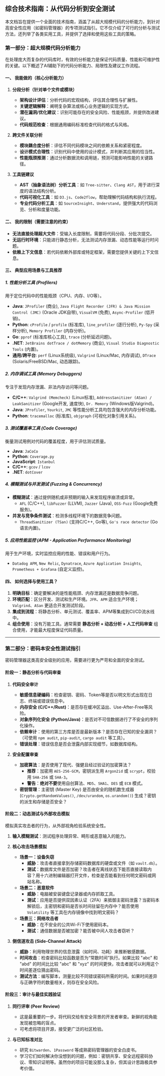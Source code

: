 ## 综合技术指南：从代码分析到安全测试

本文档旨在提供一个全面的技术指南，涵盖了从超大规模代码的分析能力，到针对高安全性应用（如密码管理器）的专项测试指引。它不仅介绍了可行的分析与测试方法，还列举了各类实用工具，并提供了选择和使用这些工具的策略。

### **第一部分：超大规模代码分析能力**

在处理庞大而复杂的代码库时，有效的分析能力是保证代码质量、性能和可维护性的关键。以下概述了AI辅助下的代码分析能力、局限性及建议工作流程。

#### **一、 我能做的（核心分析能力）**

1.  **分段分析（针对单个文件或模块）**
    *   **架构设计评估**：分析代码的宏观结构，评估其合理性与扩展性。
    *   **关键逻辑解释**：阐明复杂算法或核心业务逻辑的实现方式。
    *   **潜在漏洞/优化建议**：识别可能存在的安全风险、性能瓶颈，并提供改进建议。
    *   **代码规范检查**：根据通用编码标准检查代码的格式与风格。

2.  **跨文件关联分析**
    *   **模块耦合度分析**：评估不同代码模块之间的依赖关系和紧密程度。
    *   **设计模式合理性**：识别代码中使用的设计模式，并判断其应用的恰当性。
    *   **性能瓶颈推测**：通过分析数据流和调用链，预测可能影响性能的关键路径。

3.  **工具链建议**
    *   **AST（抽象语法树）分析工具**：如 `Tree-sitter`、`Clang AST`，用于进行深度的语法结构分析。
    *   **代码可视化工具**：如 `D3.js`、`Code2flow`，帮助理解代码结构和执行流程。
    *   **专业代码分析工具**：如 `SourceInsight`、`Understand`，提供强大的代码浏览、分析和度量功能。

#### **二、 我的限制（需要注意的约束）**

*   **无法直接处理超大文件**：受输入长度限制，需要将代码分段、分批次提交。
*   **无运行时环境**：只能进行静态分析，无法测试内存泄漏、动态性能等运行时问题。
*   **依赖上下文信息**：若代码依赖外部库或特定框架，需要您提供关键的上下文信息。

#### **三、 典型应用场景与工具推荐**

##### **1. 性能分析工具 (Profilers)**
用于定位代码中的性能瓶颈（CPU、内存、I/O等）。
*   **Java**: `JProfiler` (商业), `Java Flight Recorder (JFR) & Java Mission Control (JMC)` (Oracle JDK自带), `VisualVM` (免费), `Async-Profiler` (低开销)。
*   **Python**: `cProfile` / `profile` (标准库), `line_profiler` (逐行分析), `Py-Spy` (采样分析), `Memory Profiler` (内存分析)。
*   **Go**: `pprof` (标准库核心工具), `trace` (分析延迟问题)。
*   **.NET**: `JetBrains dotTrace / dotMemory` (商业), `Visual Studio Diagnostic Tools` (内置)。
*   **通用/跨平台**: `perf` (Linux系统级), `Valgrind` (Linux/Mac, 内存调试), `DTrace` (Solaris/FreeBSD/Mac, 动态跟踪)。

##### **2. 内存调试工具 (Memory Debuggers)**
专注于发现内存泄漏、非法内存访问等问题。
*   **C/C++**: `Valgrind (Memcheck)` (Linux标准), `AddressSanitizer (ASan) / LeakSanitizer` (Google开发, 速度快), `Dr. Memory` (Windows版Valgrind)。
*   **Java**: `JProfiler`, `Yourkit`, `JMC` 等性能分析工具均包含强大的内存分析功能。
*   **Python**: `tracemalloc` (标准库), `objgraph` (可视化对象引用关系)。

##### **3. 测试覆盖率工具 (Code Coverage)**
衡量测试用例对代码的覆盖程度，用于评估测试质量。
*   **Java**: `JaCoCo`
*   **Python**: `Coverage.py`
*   **JavaScript**: `Istanbul`
*   **C/C++**: `gcov` / `lcov`
*   **.NET**: `dotCover`

##### **4. 模糊测试与并发测试 (Fuzzing & Concurrency)**
*   **模糊测试**：通过提供随机或非预期的输入来发现程序崩溃或异常。
    *   `AFL` (C/C++), `libFuzzer` (LLVM), `Jazzer` (Java), `OSS-Fuzz` (Google免费服务)。
*   **并发与竞争条件测试**：检测多线程环境下的数据竞争问题。
    *   `ThreadSanitizer (TSan)` (支持C/C++, Go等), `Go's race detector` (Go语言内置)。

##### **5. 应用性能监控 (APM - Application Performance Monitoring)**
用于生产环境，实时监控应用的性能、错误和用户行为。
*   `Datadog APM`, `New Relic`, `Dynatrace`, `Azure Application Insights`, `Prometheus + Grafana` (自定义监控)。

#### **四、 如何选择与使用工具？**

1.  **明确目标**：确定要解决的是性能瓶颈、内存泄漏还是数据竞争问题。
2.  **环境匹配**：区分开发、测试和生产环境。`JFR`、`APM` 适合生产环境；`Valgrind`、`ASan` 更适合开发测试阶段。
3.  **集成到流程**：将静态分析、单元测试、覆盖率、APM等集成到CI/CD流水线中。
4.  **组合使用**：没有万能工具。通常需要 **静态分析 + 动态分析 + 人工代码审查** 组合使用，才能最大程度保证代码质量。

---

### **第二部分：密码本安全性测试指引**

密码管理器这类高安全级别的应用，需要进行更为严苛和全面的安全测试。

#### **阶段一：静态分析与代码审查**

1.  **代码安全审计**
    *   **敏感信息硬编码**：检查密钥、密码、Token等是否以明文形式出现在日志、终端或错误信息中。
    *   **内存安全 (C/C++/Rust)**：是否存在缓冲区溢出、Use-After-Free等风险。
    *   **对象序列化安全 (Python/Java)**：是否对不可信数据进行了不安全的序列化操作。
    *   **依赖审计**：使用的第三方库是否是最新版本？是否存在已知的安全漏洞？（可使用 `npm audit`, `pip-audit`, `cargo audit` 等工具）。
    *   **错误处理**：错误信息是否会泄露内部实现细节，如数据库结构。

2.  **安全配置审查**
    *   **加密算法**：是否使用了现代、强健且经过验证的加密算法？
        *   **推荐**：加密用 `AES-256-GCM`，密钥派生用 `Argon2id` 或 `scrypt`，校验用 `SHA-256` 或 `SHA-3`。
        *   **警告**：**绝对不要**使用自创算法、`MD5`、`SHA1`、`DES` 或 `ECB` 模式。
    *   **密钥管理**：主密钥 (Master Key) 是否由安全的随机数生成器 (`Crypto.getRandomValues()`, `/dev/urandom`, `os.urandom()`) 生成？密钥的派生和存储是否安全？

#### **阶段二：动态测试与外部攻击模拟**

模拟真实攻击者的行为，从外部视角检验系统安全性。

1.  **输入模糊测试**：测试程序处理异常、畸形或恶意输入的能力。

2.  **核心攻击场景模拟**
    *   **场景一：设备失窃**
        *   **威胁**：攻击者直接拿到存储密码数据库的硬盘或文件（如 `vault.db`）。
        *   **测试**：数据库文件是否加密？攻击者在离线状态下能否直接读取内容？用十六进制编辑器打开文件，检查是否能看到任何明文密码或网站名称。
    *   **场景二：恶意软件**
        *   **威胁**：电脑被安装键盘记录器或内存抓取工具。
        *   **测试**：应用是否提供双因素认证（2FA）来抵御主密码泄露？当密码本解锁后，主密钥和密码是否长时间驻留在内存中？能否使用 `Volatility` 等工具在内存镜像中找到明文密码？
    *   **场景三：网络攻击者**
        *   **威胁**：在不安全的公共Wi-Fi下使用密码本。
        *   **测试**：通信数据是否被加密？能否被中间人攻击者窃听？

3.  **侧信道攻击 (Side-Channel Attack)**
    *   **威胁**：利用物理世界的信息泄露（如时间、功耗）来推断敏感数据。
    *   **时间攻击**：检查密码比较函数是否为“常数时间”执行。如果比较 "abc" 和 "abd" 的时间比比较 "abc" 和 "xyz" 的时间更快，攻击者就可以利用这个时间差逐位猜出密码。
    *   **测试方法**：编写脚本，测量比较不同错误密码所需的时间。如果时间差异与正确字符的数量相关，则存在安全风险。

#### **阶段三：审计与最佳实践验证**

1.  **同行评审 (Peer Review)**
    *   这是最重要的一步。将代码交给有安全背景的开发者审查。新鲜的视角能发现被忽略的盲点。
    *   可考虑将项目开源，接受更广泛的社区检验。

2.  **与已知标准对比**
    *   研究 `Bitwarden`、`1Password` 等成熟密码管理器的安全白皮书。
    *   学习它们如何解决你没想到的问题，例如：密钥共享、安全远程密码协议、零知识证明等。虽然你的项目可能没那么复杂，但其设计思路极具参考价值。